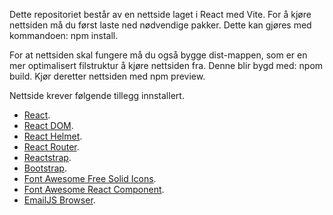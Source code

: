 Dette repositoriet består av en nettside laget i React med Vite. For å kjøre nettsiden må du først laste ned nødvendige pakker. Dette kan gjøres med kommandoen: npm install.

For at nettsiden skal fungere må du også bygge dist-mappen, som er en mer optimalisert filstruktur å kjøre nettsiden fra. Denne blir bygd med: npom build. 
Kjør deretter nettsiden med npm preview.

Nettside krever følgende tillegg innstallert.

- [React](https://reactjs.org/).
- [React DOM](https://reactjs.org/docs/react-dom.html).
- [React Helmet](https://www.npmjs.com/package/react-helmet).
- [React Router]((https://reactrouter.com/en/6.23.1)).
- [Reactstrap](https://reactstrap.github.io/).
- [Bootstrap](https://getbootstrap.com/).
- [Font Awesome Free Solid Icons](https://fontawesome.com/icons?d=gallery&s=solid&m=free).
- [Font Awesome React Component](https://fontawesome.com/how-to-use/on-the-web/using-with/react).
- [EmailJS Browser](https://www.emailjs.com/).
